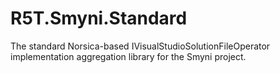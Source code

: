 # R5T.Smyni.Standard
The standard Norsica-based IVisualStudioSolutionFileOperator implementation aggregation library for the Smyni project.
